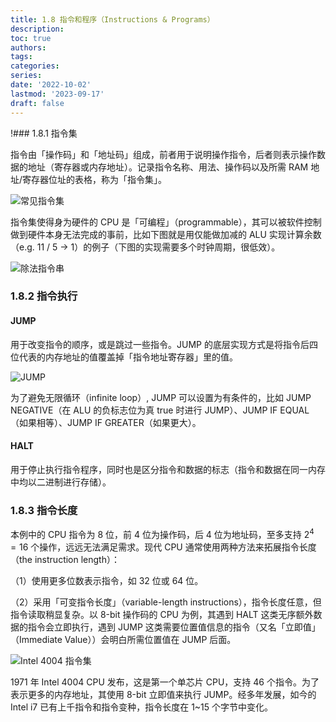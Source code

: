 ```yaml
---
title: 1.8 指令和程序（Instructions & Programs）
description: 
toc: true
authors:
tags:
categories:
series:
date: '2022-10-02'
lastmod: '2023-09-17'
draft: false
---
```

!### 1.8.1 指令集

指令由「操作码」和「地址码」组成，前者用于说明操作指令，后者则表示操作数据的地址（寄存器或内存地址）。记录指令名称、用法、操作码以及所需 RAM 地址/寄存器位址的表格，称为「指令集」。

![常见指令集](https://zyin-1309341307.cos.ap-nanjing.myqcloud.com/note/%7B2023%3A%E5%B9%B4%201%3A%E6%9C%88%2010%3A%E6%97%A5%2013%3A%E6%97%B6%2008%3A%E5%88%86%2021%3A%E7%A7%92%20fntgnmfn3p1673327301020.png)

指令集使得身为硬件的 CPU 是「可编程」（programmable），其可以被软件控制做到硬件本身无法完成的事前，比如下图就是用仅能做加减的 ALU 实现计算余数（e.g. 11 / 5 -> 1）的例子（下图的实现需要多个时钟周期，很低效）。

![除法指令串](https://zyin-1309341307.cos.ap-nanjing.myqcloud.com/note/%7B2023%3A%E5%B9%B4%201%3A%E6%9C%88%2010%3A%E6%97%A5%2013%3A%E6%97%B6%2032%3A%E5%88%86%2026%3A%E7%A7%92%20mi3duinzyq1673328746142.png)

### 1.8.2 指令执行

#### JUMP

用于改变指令的顺序，或是跳过一些指令。JUMP 的底层实现方式是将指令后四位代表的内存地址的值覆盖掉「指令地址寄存器」里的值。

![JUMP](https://zyin-1309341307.cos.ap-nanjing.myqcloud.com/note/%7B2023%3A%E5%B9%B4%201%3A%E6%9C%88%2010%3A%E6%97%A5%2013%3A%E6%97%B6%2024%3A%E5%88%86%2019%3A%E7%A7%92%209l94ptffwp1673328259061.png)

为了避免无限循环（infinite loop）, JUMP 可以设置为有条件的，比如 JUMP NEGATIVE（在 ALU 的负标志位为真 true 时进行 JUMP）、JUMP IF EQUAL（如果相等）、JUMP IF GREATER（如果更大）。

#### HALT

用于停止执行指令程序，同时也是区分指令和数据的标志（指令和数据在同一内存中均以二进制进行存储）。

### 1.8.3 指令长度

本例中的 CPU 指令为 8 位，前 4 位为操作码，后 4 位为地址码，至多支持 $2^4=16$ 个操作，远远无法满足需求。现代 CPU 通常使用两种方法来拓展指令长度（the instruction length）：

（1）使用更多位数表示指令，如 32 位或 64 位。

（2）采用「可变指令长度」（variable-length instructions），指令长度任意，但指令读取稍显复杂。以 8-bit 操作码的 CPU 为例，其遇到 HALT 这类无序额外数据的指令会立即执行，遇到 JUMP 这类需要位置值信息的指令（又名「立即值」（Immediate Value））会明白所需位置值在 JUMP 后面。

![Intel 4004 指令集](https://zyin-1309341307.cos.ap-nanjing.myqcloud.com/note/%7B2023%3A%E5%B9%B4%201%3A%E6%9C%88%2010%3A%E6%97%A5%2013%3A%E6%97%B6%2046%3A%E5%88%86%2055%3A%E7%A7%92%202lya7qg1jg1673329615323.png)

1971 年 Intel 4004 CPU 发布，这是第一个单芯片 CPU，支持 46 个指令。为了表示更多的内存地址，其使用 8-bit 立即值来执行 JUMP。经多年发展，如今的 Intel i7 已有上千指令和指令变种，指令长度在 1~15 个字节中变化。
